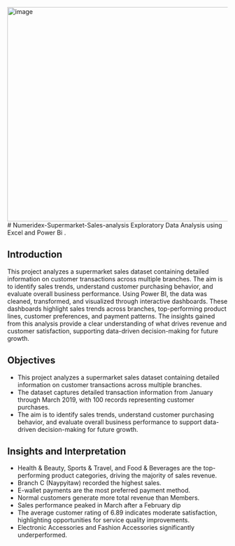 <img width="4850" height="490" alt="image" src="https://github.com/user-attachments/assets/b65c192e-8ea7-48d9-9eb7-aa2d685f8f11" /># Numeridex-Supermarket-Sales-analysis
Exploratory Data Analysis using Excel and Power Bi .
## Introduction
This project analyzes a supermarket sales dataset containing detailed information on customer transactions across multiple branches. The aim is to identify sales trends, understand customer purchasing behavior, and evaluate overall business performance. Using Power BI, the data was cleaned, transformed, and visualized through interactive dashboards. These dashboards highlight sales trends across branches, top-performing product lines, customer preferences, and payment patterns. The insights gained from this analysis provide a clear understanding of what drives revenue and customer satisfaction, supporting data-driven decision-making for future growth.
## Objectives
* This project analyzes a supermarket sales dataset containing detailed information on customer transactions across multiple branches.
* The dataset captures detailed transaction information from January through March 2019, with 100 records representing customer purchases.
* The aim is to identify sales trends, understand customer purchasing behavior, and evaluate overall business performance to support data-driven decision-making for      future growth.
## Insights and Interpretation
* Health & Beauty, Sports & Travel, and Food & Beverages are the top-performing product categories, driving the majority of sales revenue.
* Branch C (Naypyitaw) recorded the highest sales.
* E-wallet payments are the most preferred payment method.
* Normal customers generate more total revenue than Members.
* Sales performance peaked in March after a February dip
* The average customer rating of 6.89 indicates moderate satisfaction, highlighting opportunities for service quality improvements.
* Electronic Accessories and Fashion Accessories significantly underperformed.

